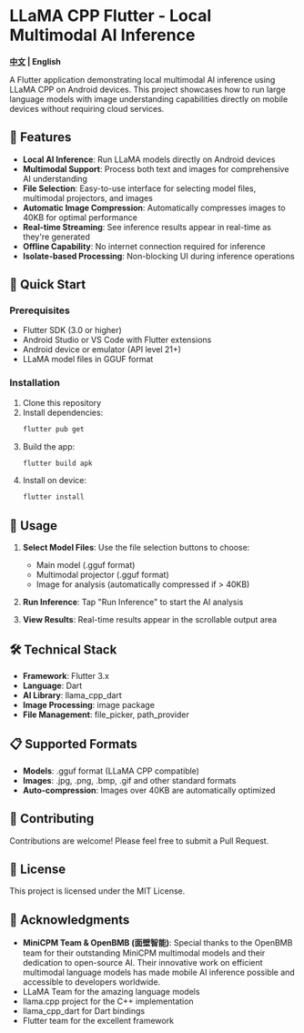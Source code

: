 # LLaMA CPP Flutter - Local Multimodal AI Inference
  <strong>[中文](./readme_zh.md) | English</strong>

  
A Flutter application demonstrating local multimodal AI inference using LLaMA CPP on Android devices. This project showcases how to run large language models with image understanding capabilities directly on mobile devices without requiring cloud services.

## 🌟 Features

- **Local AI Inference**: Run LLaMA models directly on Android devices
- **Multimodal Support**: Process both text and images for comprehensive AI understanding
- **File Selection**: Easy-to-use interface for selecting model files, multimodal projectors, and images
- **Automatic Image Compression**: Automatically compresses images to 40KB for optimal performance
- **Real-time Streaming**: See inference results appear in real-time as they're generated
- **Offline Capability**: No internet connection required for inference
- **Isolate-based Processing**: Non-blocking UI during inference operations

## 🚀 Quick Start

### Prerequisites

- Flutter SDK (3.0 or higher)
- Android Studio or VS Code with Flutter extensions
- Android device or emulator (API level 21+)
- LLaMA model files in GGUF format

### Installation

1. Clone this repository
2. Install dependencies:
   ```bash
   flutter pub get
   ```
3. Build the app:
   ```bash
   flutter build apk
   ```
4. Install on device:
   ```bash
   flutter install
   ```

## 📱 Usage

1. **Select Model Files**: Use the file selection buttons to choose:
   - Main model (.gguf format)
   - Multimodal projector (.gguf format) 
   - Image for analysis (automatically compressed if > 40KB)

2. **Run Inference**: Tap "Run Inference" to start the AI analysis

3. **View Results**: Real-time results appear in the scrollable output area

## 🛠️ Technical Stack

- **Framework**: Flutter 3.x
- **Language**: Dart
- **AI Library**: llama_cpp_dart
- **Image Processing**: image package
- **File Management**: file_picker, path_provider

## 📋 Supported Formats

- **Models**: .gguf format (LLaMA CPP compatible)
- **Images**: .jpg, .png, .bmp, .gif and other standard formats
- **Auto-compression**: Images over 40KB are automatically optimized

## 🤝 Contributing

Contributions are welcome! Please feel free to submit a Pull Request.

## 📄 License

This project is licensed under the MIT License.

## 🙏 Acknowledgments

- **MiniCPM Team & OpenBMB (面壁智能)**: Special thanks to the OpenBMB team for their outstanding MiniCPM multimodal models and their dedication to open-source AI. Their innovative work on efficient multimodal language models has made mobile AI inference possible and accessible to developers worldwide.
- LLaMA Team for the amazing language models
- llama.cpp project for the C++ implementation
- llama_cpp_dart for Dart bindings
- Flutter team for the excellent framework
